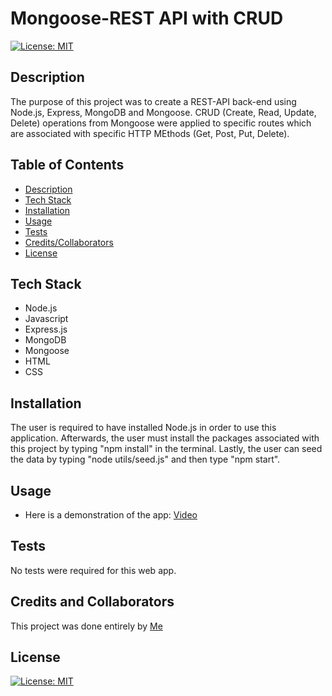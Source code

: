 # Mongoose-REST API with CRUD

[![License: MIT](https://img.shields.io/badge/License-MIT-blue.svg)](https://opensource.org/licenses/MIT)

## Description

The purpose of this project was to create a REST-API back-end using Node.js, Express, MongoDB and Mongoose. CRUD (Create, Read, Update, Delete) operations from Mongoose were applied to specific routes which are associated with specific HTTP MEthods (Get, Post, Put, Delete).

## Table of Contents

- [Description](#Description)
- [Tech Stack](#tech-stack)
- [Installation](#installation)
- [Usage](#usage)
- [Tests](#tests)
- [Credits/Collaborators](#credits-and-collaborators)
- [License](#license)

## Tech Stack

- Node.js
- Javascript
- Express.js
- MongoDB
- Mongoose
- HTML
- CSS

## Installation

The user is required to have installed Node.js in order to use this application. 
Afterwards, the user must install the packages associated with this project by typing "npm install" in the terminal.
Lastly, the user can seed the data by typing "node utils/seed.js" and then type "npm start".

## Usage
- Here is a demonstration of the app: [Video](https://drive.google.com/file/d/13pA0Ep44ebdLJLr7Vvo8LSZs2nKnDts7/view)

## Tests

No tests were required for this web app.

## Credits and Collaborators
This project was done entirely by [Me](https://github.com/phadeline)

## License

[![License: MIT](https://img.shields.io/badge/License-MIT-blue.svg)](https://opensource.org/licenses/MIT)

